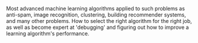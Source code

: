 Most advanced machine learning algorithms applied to such problems as anti-spam, image recognition, clustering, building recommender systems, and many other problems. How to select the right algorithm for the right job, as well as become expert at 'debugging' and figuring out how to improve a learning algorithm's performance.
